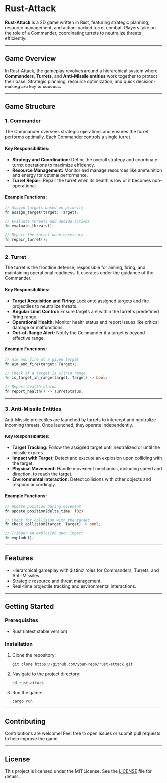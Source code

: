 # **Rust-Attack**

**Rust-Attack** is a 2D game written in Rust, featuring strategic planning, resource management, and action-packed turret combat. Players take on the role of a Commander, coordinating turrets to neutralize threats efficiently.

---

## **Game Overview**

In Rust-Attack, the gameplay revolves around a hierarchical system where **Commanders**, **Turrets**, and **Anti-Missile entities** work together to protect their base. Strategic planning, resource optimization, and quick decision-making are key to success.

---

## **Game Structure**

### **1. Commander**
The Commander oversees strategic operations and ensures the turret performs optimally. Each Commander controls a single turret.

#### **Key Responsibilities:**
- **Strategy and Coordination:**  Define the overall strategy and coordinate turret operations to maximize efficiency.
- **Resource Management:**  Monitor and manage resources like ammunition and energy for optimal performance.
- **Turret Repair:**  Repair the turret when its health is low or it becomes non-operational.

#### **Example Functions:**
```rust
// Assign targets based on priority
fn assign_target(target: Target);

// Evaluate threats and decide actions
fn evaluate_threats();

// Repair the turret when necessary
fn repair_turret();
```

---

### **2. Turret**
The turret is the frontline defense, responsible for aiming, firing, and maintaining operational readiness. It operates under the guidance of the Commander.

#### **Key Responsibilities:**
- **Target Acquisition and Firing:**  Lock onto assigned targets and fire projectiles to neutralize threats.
- **Angular Limit Control:**  Ensure targets are within the turret's predefined firing range.
- **Operational Health:**  Monitor health status and report issues like critical damage or malfunctions.
- **Out-of-Range Alert:**  Notify the Commander if a target is beyond effective range.

#### **Example Functions:**
```rust
// Aim and fire at a given target
fn aim_and_fire(target: Target);

// Check if a target is within range
fn is_target_in_range(target: Target) -> bool;

// Report health status
fn report_health() -> TurretStatus;
```

---

### **3. Anti-Missile Entities**
Anti-Missile projectiles are launched by turrets to intercept and neutralize incoming threats. Once launched, they operate independently.

#### **Key Responsibilities:**
- **Target Tracking:**  Follow the assigned target until neutralized or until the missile expires.
- **Impact with Target:**  Detect and execute an explosion upon colliding with the target.
- **Physical Movement:**  Handle movement mechanics, including speed and direction, to reach the target.
- **Environmental Interaction:**  Detect collisions with other objects and respond accordingly.

#### **Example Functions:**
```rust
// Update position during movement
fn update_position(delta_time: f32);

// Check for collision with the target
fn check_collision(target: Target) -> bool;

// Trigger an explosion upon impact
fn explode();
```

---

## **Features**
- Hierarchical gameplay with distinct roles for Commanders, Turrets, and Anti-Missiles.
- Strategic resource and threat management.
- Real-time projectile tracking and environmental interactions.

---

## **Getting Started**

### **Prerequisites**
- Rust (latest stable version)

### **Installation**
1. Clone the repository:  
   ```bash
   git clone https://github.com/your-repo/rust-attack.git
   ```
2. Navigate to the project directory:  
   ```bash
   cd rust-attack
   ```
3. Run the game:  
   ```bash
   cargo run
   ```

---

## **Contributing**
Contributions are welcome! Feel free to open issues or submit pull requests to help improve the game.

---

## **License**
This project is licensed under the MIT License. See the [LICENSE](LICENSE) file for details.
